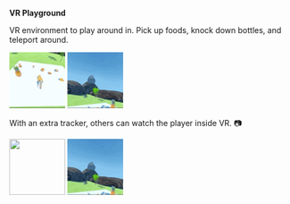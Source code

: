 **VR Playground**

VR environment to play around in.
Pick up foods, knock down bottles, and teleport around.

<img src=https://github.com/nat-w/VR-Playground/blob/master/Gifs/vr_1.gif width="100" height="100"/>
<img src=https://github.com/nat-w/VR-Playground/blob/master/Gifs/spectator_2.gif width="100" height="100"/>


With an extra tracker, others can watch the player inside VR. :camera:

<img src=https://github.com/nat-w/VR-Playground/blob/master/Gifs/spectator_1.gif width="100" height="100"/>
<img src=https://github.com/nat-w/VR-Playground/blob/master/Gifs/spectator_2.gif width="100" height="100"/>
